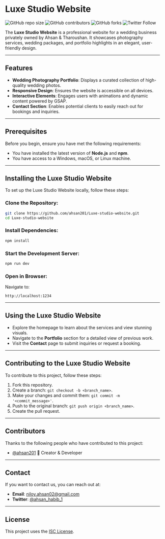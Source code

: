 # Luxe Studio Website

![GitHub repo size](https://img.shields.io/github/repo-size/ahsan201/Luxe-studio-website)
![GitHub contributors](https://img.shields.io/github/contributors/ahsan201/Luxe-studio-website)
![GitHub forks](https://img.shields.io/github/forks/ahsan201/Luxe-studio-website?style=social)
![Twitter Follow](https://img.shields.io/twitter/follow/ahsan_habib_1?style=social)

The **Luxe Studio Website** is a professional website for a wedding business privately owned by Ahsan & Tharoushan. It showcases photography services, wedding packages, and portfolio highlights in an elegant, user-friendly design.

---

## Features

- **Wedding Photography Portfolio**: Displays a curated collection of high-quality wedding photos.
- **Responsive Design**: Ensures the website is accessible on all devices.
- **Interactive Elements**: Engages users with animations and dynamic content powered by GSAP.
- **Contact Section**: Enables potential clients to easily reach out for bookings and inquiries.

---

## Prerequisites

Before you begin, ensure you have met the following requirements:

- You have installed the latest version of **Node.js** and **npm**.
- You have access to a Windows, macOS, or Linux machine.

---

## Installing the Luxe Studio Website

To set up the Luxe Studio Website locally, follow these steps:

### Clone the Repository:

```bash
git clone https://github.com/ahsan201/Luxe-studio-website.git
cd Luxe-studio-website
```

### Install Dependencies:

```bash
npm install
```

### Start the Development Server:

```bash
npm run dev
```

### Open in Browser:

Navigate to:

```
http://localhost:1234
```

---

## Using the Luxe Studio Website

- Explore the homepage to learn about the services and view stunning visuals.
- Navigate to the **Portfolio** section for a detailed view of previous work.
- Visit the **Contact** page to submit inquiries or request a booking.

---

## Contributing to the Luxe Studio Website

To contribute to this project, follow these steps:

1. Fork this repository.
2. Create a branch: `git checkout -b <branch_name>`.
3. Make your changes and commit them: `git commit -m '<commit_message>'`.
4. Push to the original branch: `git push origin <branch_name>`.
5. Create the pull request.

---

## Contributors

Thanks to the following people who have contributed to this project:

- [@ahsan201](https://github.com/ahsan201) 🚀 Creator & Developer

---

## Contact

If you want to contact us, you can reach out at:

- **Email**: [niloy.ahsan02@gmail.com](mailto:niloy.ahsan02@gmail.com)
- **Twitter**: [@ahsan_habib_1](https://x.com/ahsan_habib_1)

---

## License

This project uses the [ISC License](https://opensource.org/licenses/ISC).


